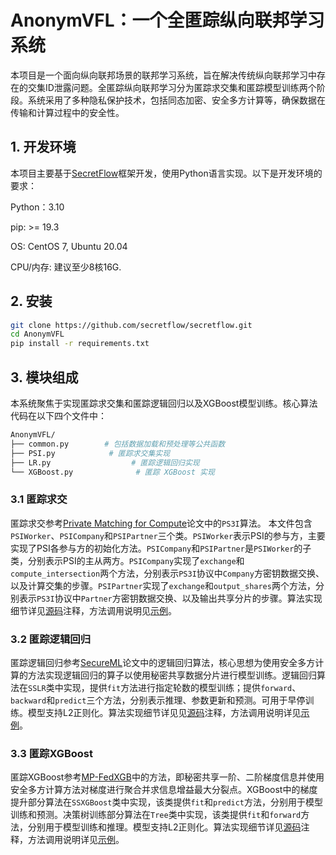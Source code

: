 # AnonymVFL：一个全匿踪纵向联邦学习系统

本项目是一个面向纵向联邦场景的联邦学习系统，旨在解决传统纵向联邦学习中存在的交集ID泄露问题。全匿踪纵向联邦学习分为匿踪求交集和匿踪模型训练两个阶段。系统采用了多种隐私保护技术，包括同态加密、安全多方计算等，确保数据在传输和计算过程中的安全性。

## 1. 开发环境

本项目主要基于[SecretFlow](https://github.com/secretflow/secretflow)框架开发，使用Python语言实现。以下是开发环境的要求：

Python：3.10

pip: >= 19.3

OS: CentOS 7, Ubuntu 20.04

CPU/内存: 建议至少8核16G.

## 2. 安装
```bash
git clone https://github.com/secretflow/secretflow.git
cd AnonymVFL
pip install -r requirements.txt
```

## 3. 模块组成

本系统聚焦于实现匿踪求交集和匿踪逻辑回归以及XGBoost模型训练。核心算法代码在以下四个文件中：
```bash
AnonymVFL/
├── common.py        # 包括数据加载和预处理等公共函数
├── PSI.py            # 匿踪求交集实现
├── LR.py                  # 匿踪逻辑回归实现
└── XGBoost.py              # 匿踪 XGBoost 实现
```

### 3.1 匿踪求交

匿踪求交参考[Private Matching for Compute](https://eprint.iacr.org/2020/599.pdf)论文中的`PS3I`算法。
本文件包含`PSIWorker`、`PSICompany`和`PSIPartner`三个类。`PSIWorker`表示PSI的参与方，主要实现了PSI各参与方的初始化方法。`PSICompany`和`PSIPartner`是`PSIWorker`的子类，分别表示PSI的主从两方。`PSICompany`实现了`exchange`和`compute_intersection`两个方法，分别表示`PS3I`协议中`Company`方密钥数据交换、以及计算交集的步骤。`PSIPartner`实现了`exchange`和`output_shares`两个方法，分别表示`PS3I`协议中`Partner`方密钥数据交换、以及输出共享分片的步骤。算法实现细节详见[源码](AnonymVFL/PSI.py)注释，方法调用说明见[示例](AnonymVFL/PSI_example.ipynb)。

### 3.2 匿踪逻辑回归

匿踪逻辑回归参考[SecureML](https://eprint.iacr.org/2017/396.pdf)论文中的逻辑回归算法，核心思想为使用安全多方计算的方法实现逻辑回归的算子以使用秘密共享数据分片进行模型训练。逻辑回归算法在`SSLR`类中实现，提供`fit`方法进行指定轮数的模型训练；提供`forward`、`backward`和`predict`三个方法，分别表示推理、参数更新和预测。可用于早停训练。模型支持L2正则化。算法实现细节详见见[源码](AnonymVFL/LR.py)注释，方法调用说明详见[示例](AnonymVFL/LR_example.ipynb)。

### 3.3 匿踪XGBoost
匿踪XGBoost参考[MP-FedXGB](https://arxiv.org/pdf/2105.05717)中的方法，即秘密共享一阶、二阶梯度信息并使用安全多方计算方法对梯度进行聚合并求信息增益最大分裂点。XGBoost中的梯度提升部分算法在`SSXGBoost`类中实现，该类提供`fit`和`predict`方法，分别用于模型训练和预测。决策树训练部分算法在`Tree`类中实现，该类提供`fit`和`forward`方法，分别用于模型训练和推理。模型支持L2正则化。算法实现细节详见[源码](AnonymVFL/XGBoost.py)注释，方法调用说明详见[示例](AnonymVFL/XGBoost_example.ipynb)。